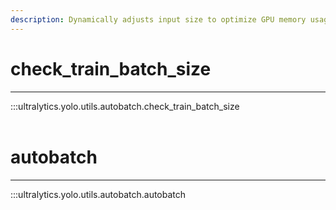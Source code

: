```yaml
---
description: Dynamically adjusts input size to optimize GPU memory usage during training. Learn how to use check_train_batch_size with Ultralytics YOLO.
---
```


# check_train_batch_size
---
:::ultralytics.yolo.utils.autobatch.check_train_batch_size
<br><br>

# autobatch
---
:::ultralytics.yolo.utils.autobatch.autobatch
<br><br>